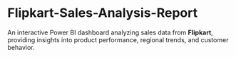 # Flipkart-Sales-Analysis-Report
An interactive Power BI dashboard analyzing sales data from **Flipkart**, providing insights into product performance, regional trends, and customer behavior.
